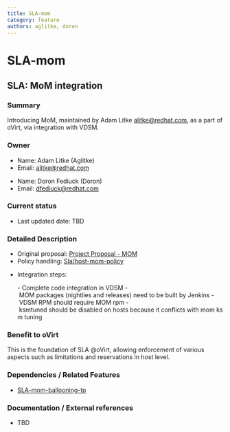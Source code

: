 ```yaml
---
title: SLA-mom
category: feature
authors: aglitke, doron
---
```


# SLA-mom

## SLA: MoM integration

### Summary

Introducing MoM, maintained by Adam Litke <alitke@redhat.com>, as a part of oVirt, via integration with VDSM.

### Owner

*   Name: Adam Litke (Aglitke)
*   Email: <alitke@redhat.com>

<!-- -->

*   Name: Doron Fediuck (Doron)
*   Email: <dfediuck@redhat.com>

### Current status

*   Last updated date: TBD

### Detailed Description

*   Original proposal: [Project Proposal - MOM](/develop/projects/mom.html)
*   Policy handling: [Sla/host-mom-policy](/develop/sla/host-mom-policy.html)

<!-- -->

*   Integration steps:

      - Complete code integration in VDSM
      - MOM packages (nightlies and releases) need to be built by Jenkins
      - VDSM RPM should require MOM rpm
      - ksmtuned should be disabled on hosts because it conflicts with mom ksm tuning

### Benefit to oVirt

This is the foundation of SLA @oVirt, allowing enforcement of various aspects such as limitations and reservations in host level.

### Dependencies / Related Features

*   [SLA-mom-ballooning-tp](/develop/release-management/features/sla/sla-mom-ballooning-tp.html)

### Documentation / External references

*   TBD



